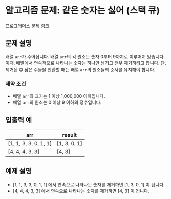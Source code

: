 # 알고리즘 문제: 같은 숫자는 싫어 (스택 큐)

[프로그래머스 문제 링크](https://school.programmers.co.kr/learn/courses/30/lessons/12906)

## 문제 설명
배열 `arr`가 주어집니다. 배열 `arr`의 각 원소는 숫자 0부터 9까지로 이루어져 있습니다. 이때, 배열에서 연속적으로 나타나는 숫자는 하나만 남기고 전부 제거하려고 합니다. 단, 제거된 후 남은 수들을 반환할 때는 배열 `arr`의 원소들의 순서를 유지해야 합니다.

### 제약 조건
- 배열 `arr`의 크기는 1 이상 1,000,000 이하입니다.
- 배열 `arr`의 원소는 0 이상 9 이하의 정수입니다.

## 입출력 예
| arr             | result      |
|-----------------|-------------|
| [1, 1, 3, 3, 0, 1, 1] | [1, 3, 0, 1] |
| [4, 4, 4, 3, 3]       | [4, 3]      |

## 예제 설명
- [1, 1, 3, 3, 0, 1, 1] 에서 연속으로 나타나는 숫자를 제거하면 [1, 3, 0, 1] 이 됩니다.
- [4, 4, 4, 3, 3] 에서 연속으로 나타나는 숫자를 제거하면 [4, 3] 이 됩니다.